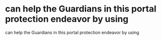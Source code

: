 # can help the Guardians in this portal protection endeavor by using

can help the Guardians in this portal protection endeavor by using